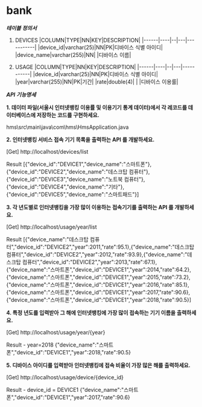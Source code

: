# bank

***테이블 정의서***

1. DEVICES
|COLUMN|TYPE|NN|KEY|DESCRIPTION|
|------|----|--|---|-----------|
|device_id|varchar(25)|NN|PK|디바이스 식별 아이디|
|device_name|varchar(255)|NN| |디바이스 이름|

2. USAGE
|COLUMN|TYPE|NN|KEY|DESCRIPTION|
|------|----|--|---|-----------|
|device_id|varchar(25)|NN|PK|디바이스 식별 아이디|
|year|varchar(255)|NN|PK|기간|
|rate|double(4)| | |디바이스 이용률|


***API 기능명세***

**1. 데이터 파일(서울시 인터넷뱅킹 이용률 및 이용기기 통계 데이터)에서 각 레코드를 데이터베이스에 저장하는 코드를 구현하세요.**

hms\src\main\java\com\hms\HmsApplication.java

**2. 인터넷뱅킹 서비스 접속 기기 목록을 출력하는 API 를 개발하세요.**

[Get] http://localhost/devices/list

Result
[{"device_id":"DEVICE1","device_name":"스마트폰"},{"device_id":"DEVICE2","device_name":"데스크탑 컴퓨터"},{"device_id":"DEVICE3","device_name":"노트북 컴퓨터"},{"device_id":"DEVICE4","device_name":"기타"},{"device_id":"DEVICE5","device_name":"스마트패드"}]

**3. 각 년도별로 인터넷뱅킹을 가장 많이 이용하는 접속기기를 출력하는 API 를 개발하세요.**

[Get] http://localhost/usage/year/list

Result
[{"device_name":"데스크탑 컴퓨터","device_id":"DEVICE2","year":2011,"rate":95.1},{"device_name":"데스크탑 컴퓨터","device_id":"DEVICE2","year":2012,"rate":93.9},{"device_name":"데스크탑 컴퓨터","device_id":"DEVICE2","year":2013,"rate":67.1},{"device_name":"스마트폰","device_id":"DEVICE1","year":2014,"rate":64.2},{"device_name":"스마트폰","device_id":"DEVICE1","year":2015,"rate":73.2},{"device_name":"스마트폰","device_id":"DEVICE1","year":2016,"rate":85.1},{"device_name":"스마트폰","device_id":"DEVICE1","year":2017,"rate":90.6},{"device_name":"스마트폰","device_id":"DEVICE1","year":2018,"rate":90.5}]

**4. 특정 년도를 입력받아 그 해에 인터넷뱅킹에 가장 많이 접속하는 기기 이름을 출력하세요.**

[Get] http://localhost/usage/year/{year}

Result - year=2018
{"device_name":"스마트폰","device_id":"DEVICE1","year":2018,"rate":90.5}

**5. 디바이스 아이디를 입력받아 인터넷뱅킹에 접속 비율이 가장 많은 해를 출력하세요.**

[Get] http://localhost/usage/device/{device_id}

Result - device_id = DEVICE1
{"device_name":"스마트폰","device_id":"DEVICE1","year":2017,"rate":90.6}
